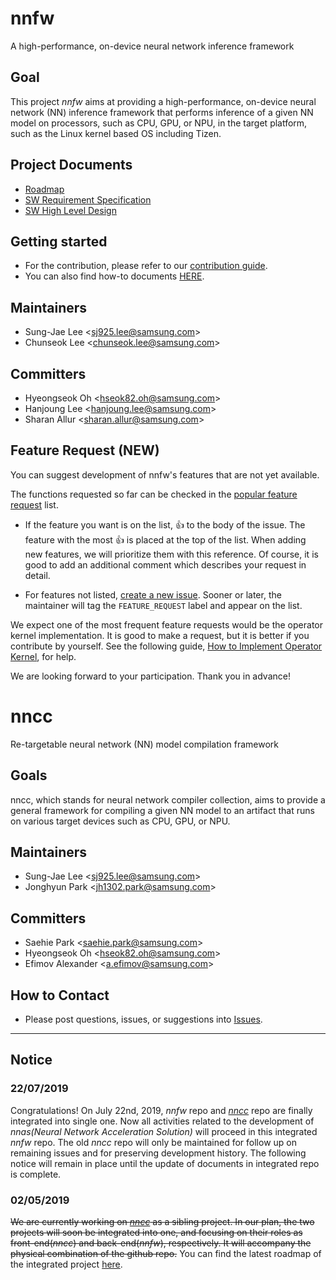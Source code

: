 # nnfw

A high-performance, on-device neural network inference framework

## Goal

This project _nnfw_ aims at providing a high-performance, on-device neural network (NN) inference
framework that performs inference of a given NN model on processors, such as CPU, GPU, or NPU, in
the target platform, such as the Linux kernel based OS including Tizen.

## Project Documents

- [Roadmap](docs/nnfw/roadmap.md)
- [SW Requirement Specification](docs/nnfw/project/2019_requirement_specification.md)
- [SW High Level Design](docs/nnfw/project/2018_high_level_design.md)

## Getting started

- For the contribution, please refer to our [contribution guide](docs/HowToContribute.md).
- You can also find how-to documents [HERE](docs/nnfw/howto.md).

## Maintainers

- Sung-Jae Lee <<sj925.lee@samsung.com>>
- Chunseok Lee <<chunseok.lee@samsung.com>>

## Committers

- Hyeongseok Oh <<hseok82.oh@samsung.com>>
- Hanjoung Lee <<hanjoung.lee@samsung.com>>
- Sharan Allur <<sharan.allur@samsung.com>>

## Feature Request (NEW)

You can suggest development of nnfw's features that are not yet available.

The functions requested so far can be checked in the [popular feature request](https://github.sec.samsung.net/STAR/nnfw/issues?utf8=%E2%9C%93&q=is%3Aopen+is%3Aissue+label%3AFEATURE_REQUEST+sort%3Areactions-%2B1-desc) list.

- If the feature you want is on the list, :+1: to the body of the issue. The feature with the most
:+1: is placed at the top of the list. When adding new features, we will prioritize them with this reference.
Of course, it is good to add an additional comment which describes your request in detail.

- For features not listed, [create a new issue](https://github.sec.samsung.net/STAR/nnfw/issues/new).
Sooner or later, the maintainer will tag the `FEATURE_REQUEST` label and appear on the list.

We expect one of the most frequent feature requests would be the operator kernel implementation.
It is good to make a request, but it is better if you contribute by yourself. See the following guide,
[How to Implement Operator Kernel](docs/nnfw/HowToImplementOperatorKernel.md), for help.

We are looking forward to your participation.
Thank you in advance!

# nncc
Re-targetable neural network (NN) model compilation framework

## Goals
nncc, which stands for neural network compiler collection, aims to provide a general framework for
compiling a given NN model to an artifact that runs on various target devices such as CPU, GPU, or
NPU.

## Maintainers

- Sung-Jae Lee <<sj925.lee@samsung.com>>
- Jonghyun Park <<jh1302.park@samsung.com>>

## Committers

- Saehie Park <<saehie.park@samsung.com>>
- Hyeongseok Oh <<hseok82.oh@samsung.com>>
- Efimov Alexander <<a.efimov@samsung.com>>

## How to Contact

- Please post questions, issues, or suggestions into [Issues](https://github.sec.samsung.net/STAR/nnfw/issues).

----

## Notice

### 22/07/2019

Congratulations! On July 22nd, 2019, _nnfw_ repo and
[_nncc_](https://github.sec.samsung.net/STAR/nncc) repo are finally integrated into single one. Now
all activities related to the development of _nnas(Neural Network Acceleration Solution)_ will
proceed in this integrated _nnfw_ repo. The old _nncc_ repo will only be maintained for follow up on
remaining issues and for preserving development history. The following notice will remain in place
until the update of documents in integrated repo is complete.

### 02/05/2019

~~We are currently working on [_nncc_](https://github.sec.samsung.net/STAR/nncc) as a sibling project.
In our plan, the two projects will soon be integrated into one, and focusing on their roles as
front-end(_nncc_) and back-end(_nnfw_), respectively. It will accompany the physical combination of
the github repo.~~ You can find the latest roadmap of the integrated project
[here](https://github.sec.samsung.net/orgs/STAR/projects/1).
